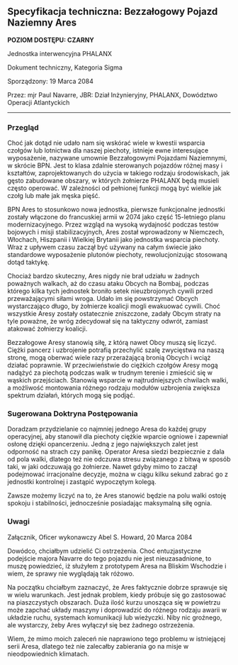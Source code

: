 ## Specyfikacja techniczna: Bezzałogowy Pojazd Naziemny Ares

**POZIOM DOSTĘPU: CZARNY**

Jednostka interwencyjna PHALANX

Dokument techniczny, Kategoria Sigma

Sporządzony: 19 Marca 2084

Przez: mjr Paul Navarre, JBR: Dział Inżynieryjny, PHALANX, Dowództwo
Operacji Atlantyckich

------------------------------------------------------------------------

### Przegląd

Choć jak dotąd nie udało nam się wskórać wiele w kwestii wsparcia
czołgów lub lotnictwa dla naszej piechoty, istnieje ewne interesujące
wyposażenie, nazywane umownie Bezzałogowymi Pojazdami Naziemnymi, w
skrócie BPN. Jest to klasa zdalnie sterowanych pojazdów różnej masy i
kształtów, zaprojektowanych do użycia w takiego rodzaju środowiskach,
jak gęsto zabudowane obszary, w których żołnierze PHALANX będą musieli
często operować. W zależności od pełnionej funkcji mogą być wielkie jak
czołg lub małe jak męska pięść.

BPN Ares to stosunkowo nowa jednostka, pierwsze funkcjonalne jednostki
zostały włączone do francuskiej armii w 2074 jako część 15-letniego
planu modernizacyjnego. Przez wzgląd na wysoką wydajność podczas testów
bojowych i misji stabilizacyjnych, Ares został wprowadzony w Niemczech,
Włochach, Hiszpanii i Wielkiej Brytanii jako jednostka wsparcia
piechoty. Wraz z upływem czasu zaczął być używany na całym świecie jako
standardowe wyposażenie plutonów piechoty, rewolucjonizując stosowaną
dotąd taktykę.

Chociaż bardzo skuteczny, Ares nigdy nie brał udziału w żadnych
poważnych walkach, aż do czasu ataku Obcych na Bombaj, podczas którego
kilka tych jednostek broniło setek nieuzbrojonych cywili przed
przeważającymi siłami wroga. Udało im się powstrzymać Obcych
wystarczająco długo, by żołnierze koalicji mogli ewakuować cywili. Choć
wszystkie Aresy zostały ostatecznie zniszczone, zadały Obcym straty na
tyle poważne, że wróg zdecydował się na taktyczny odwrót, zamiast
atakować żołnierzy koalicji.

Bezzałogowe Aresy stanowią siłę, z którą nawet Obcy muszą się liczyć.
Ciężki pancerz i uzbrojenie potrafią przechylić szalę zwycięstwa na
naszą stronę, mogą oberwać wiele razy przerażającą bronią Obcych i wciąż
działać poprawnie. W przeciwieństwie do ciężkich czołgów Aresy mogą
nadążyć za piechotą podczas walk w trudnym terenie i zmieścić się w
wąskich przejściach. Stanowią wsparcie w najtrudniejszych chwilach
walki, a możliwość montowania różnego rodzaju modułów uzbrojenia
zwiększa spektrum działań, których mogą się podjąć.

### Sugerowana Doktryna Postępowania

Doradzam przydzielanie co najmniej jednego Aresa do każdej grupy
operacyjnej, aby stanowił dla piechoty ciężkie wparcie ogniowe i
zapewniał osłonę dzięki opancerzeniu. Jedną z jego największych zalet
jest odporność na strach czy panikę. Operator Aresa siedzi bezpiecznie z
dala od pola walki, dlatego też nie odczuwa stresu związanego z bitwą w
sposób taki, w jaki odczuwają go żołnierze. Nawet gdyby mimo to zaczął
podejmować irracjonalne decyzje, można w ciągu kilku sekund zabrać go z
jednostki kontrolnej i zastąpić wypoczętym kolegą.

Zawsze możemy liczyć na to, że Ares stanowić będzie na polu walki ostoję
spokoju i stabilności, jednocześnie posiadając maksymalną siłę ognia.

### Uwagi

Załącznik, Oficer wykonawczy Abel S. Howard, 20 Marca 2084

Dowódco, chciałbym udzielić Ci ostrzeżenia. Choć entuzjastyczne
podejście majora Navarre do tego pojazdu nie jest nieuzasadnione, to
muszę powiedzieć, iż służyłem z prototypem Aresa na Bliskim Wschodzie i
wiem, że sprawy nie wyglądają tak różowo.

Na początku chciałbym zaznaczyć, że Ares faktycznie dobrze sprawuje się
w wielu warunkach. Jest jednak problem, kiedy próbuje się go zastosować
na piaszczystych obszarach. Duża ilość kurzu unosząca się w powietrzu
może zapchać układy maszyny i doprowadzić do różnego rodzaju awarii w
układzie ruchu, systemach komunikacji lub wieżyczki. Niby nic groźnego,
ale wystarczy, żeby Ares wyłączył się bez żadnego ostrzeżenia.

Wiem, że mimo moich zaleceń nie naprawiono tego problemu w istniejącej
serii Aresa, dlatego też nie zalecałby zabierania go na misje w
nieodpowiednich klimatach.
